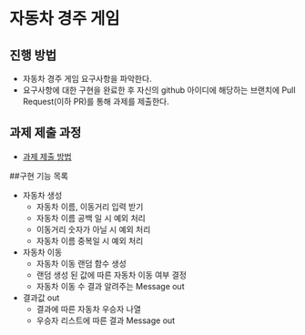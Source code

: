 # 자동차 경주 게임
## 진행 방법
* 자동차 경주 게임 요구사항을 파악한다.
* 요구사항에 대한 구현을 완료한 후 자신의 github 아이디에 해당하는 브랜치에 Pull Request(이하 PR)를 통해 과제를 제출한다.

## 과제 제출 과정
* [과제 제출 방법](https://github.com/next-step/nextstep-docs/tree/master/precourse)

##구현 기능 목록
* 자동차 생성
  * 자동차 이름, 이동거리 입력 받기
  * 자동차 이름 공백 일 시 예외 처리
  * 이동거리 숫자가 아닐 시 예외 처리
  * 자동차 이름 중복일 시 예외 처리
* 자동차 이동
  * 자동차 이동 랜덤 함수 생성
  * 랜덤 생성 된 값에 따른 자동차 이동 여부 결정
  * 자동차 이동 수 결과 알려주는 Message out
* 결과값 out
  * 결과에 따른 자동차 우승자 나열
  * 우승자 리스트에 따른 결과 Message out